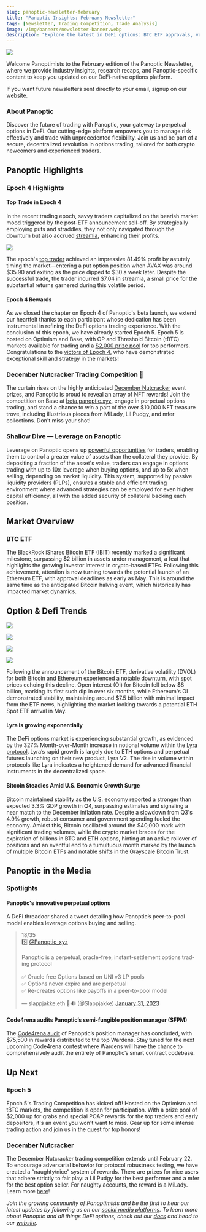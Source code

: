 ```yaml
---
slug: panoptic-newsletter-february 
title: "Panoptic Insights: February Newsletter"
tags: [Newsletter, Trading Competition, Trade Analysis]
image: /img/banners/newsletter-banner.webp
description: "Explore the latest in DeFi options: BTC ETF approvals, volatility compression, and explosive growth in DeFi options trading volume."
---
```


![](./01.webp)

Welcome Panoptimists to the February edition of the Panoptic Newsletter, where we provide industry insights, research recaps, and Panoptic-specific content to keep you updated on our DeFi-native options platform.

  
If you want future newsletters sent directly to your email, signup on our [website](https://panoptic.xyz/).

  

### About Panoptic

Discover the future of trading with Panoptic, your gateway to perpetual options in DeFi. Our cutting-edge platform empowers you to manage risk effectively and trade with unprecedented flexibility. Join us and be part of a secure, decentralized revolution in options trading, tailored for both crypto newcomers and experienced traders.

  

## Panoptic Highlights

### Epoch 4 Highlights

#### Top Trade in Epoch 4

In the recent trading epoch, savvy traders capitalized on the bearish market mood triggered by the post-ETF announcement sell-off. By strategically employing puts and straddles, they not only navigated through the downturn but also accrued [streamia](https://panoptic.xyz/blog/streamia-defi-native-options-pricing), enhancing their profits.

![](./1.png)

The epoch's [top trader](https://beta4.panoptic.xyz/positions/0x14fc548c302fae3f424a0a47706?view_as=0x376f59d57c4db76e0da71e9952898cce419d05fc&block_number=40786727) achieved an impressive 81.49% profit by astutely timing the market—entering a put option position when AVAX was around $35.90 and exiting as the price dipped to $30 a week later. Despite the successful trade, the trader incurred $7.04 in streamia, a small price for the substantial returns garnered during this volatile period.

#### Epoch 4 Rewards

As we closed the chapter on Epoch 4 of Panoptic's beta launch, we extend our heartfelt thanks to each participant whose dedication has been instrumental in refining the DeFi options trading experience. With the conclusion of this epoch, we have already started Epoch 5. Epoch 5 is hosted on Optimism and Base, with OP and Threshold Bitcoin (tBTC) markets available for trading and a [$2,000 prize pool](https://panoptic.xyz/blog/panoptic-beta-launch-epoch-five) for top performers. Congratulations to the [victors of Epoch 4](https://panoptic.xyz/blog/panoptic-beta-launch-epoch-four-closed), who have demonstrated exceptional skill and strategy in the markets!

  

### December Nutcracker Trading Competition 🎄

The curtain rises on the highly anticipated [December Nutcracker](https://x.com/Panoptic_xyz/status/1747694450544111768?s=20) event prizes, and Panoptic is proud to reveal an array of NFT rewards! Join the competition on Base at [beta.panoptic.xyz](http://beta.panoptic.xyz), engage in perpetual options trading, and stand a chance to win a part of the over $10,000 NFT treasure trove, including illustrious pieces from MiLady, Lil Pudgy, and mfer collections. Don't miss your shot!

  

### Shallow Dive — Leverage on Panoptic

​​Leverage on Panoptic opens up [powerful opportunities](https://panoptic.xyz/research/panoptic-leverage) for traders, enabling them to control a greater value of assets than the collateral they provide. By depositing a fraction of the asset's value, traders can engage in options trading with up to 10x leverage when buying options, and up to 5x when selling, depending on market liquidity. This system, supported by passive liquidity providers (PLPs), ensures a stable and efficient trading environment where advanced strategies can be employed for even higher capital efficiency, all with the added security of collateral backing each position.

  

## Market Overview

### BTC ETF

The BlackRock iShares Bitcoin ETF (IBIT) recently marked a significant milestone, surpassing $2 billion in assets under management, a feat that highlights the growing investor interest in crypto-based ETFs. Following this achievement, attention is now turning towards the potential launch of an Ethereum ETF, with approval deadlines as early as May. This is around the same time as the anticipated Bitcoin halving event, which historically has impacted market dynamics.

  

## Option & Defi Trends

![](./2.png)

![](./3.png)

![](./4.png)

![](./5.png)

  

Following the announcement of the Bitcoin ETF, derivative volatility (DVOL) for both Bitcoin and Ethereum experienced a notable downturn, with spot prices echoing this decline. Open interest (OI) for Bitcoin fell below $8 billion, marking its first such dip in over six months, while Ethereum's OI demonstrated stability, maintaining around $7.5 billion with minimal impact from the ETF news, highlighting the market looking towards a potential ETH Spot ETF arrival in May.

  

#### Lyra is growing exponentially

The DeFi options market is experiencing substantial growth, as evidenced by the 327% Month-over-Month increase in notional volume within the [Lyra protocol](https://defillama.com/options/lyra). Lyra’s rapid growth is largely due to ETH options and perpetual futures launching on their new product, Lyra V2. The rise in volume within protocols like Lyra indicates a heightened demand for advanced financial instruments in the decentralized space.

  

#### Bitcoin Steadies Amid U.S. Economic Growth Surge

Bitcoin maintained stability as the U.S. economy reported a stronger than expected 3.3% GDP growth in Q4, surpassing estimates and signaling a near match to the December inflation rate. Despite a slowdown from Q3's 4.9% growth, robust consumer and government spending fueled the economy. Amidst this, Bitcoin oscillated around the $40,000 mark with significant trading volumes, while the crypto market braces for the expiration of billions in BTC and ETH options, hinting at an active rollover of positions and an eventful end to a tumultuous month marked by the launch of multiple Bitcoin ETFs and notable shifts in the Grayscale Bitcoin Trust.

  

## Panoptic in the Media

  

### Spotlights

#### Panoptic's innovative perpetual options

A DeFi threadoor shared a tweet detailing how Panoptic’s peer-to-pool model enables leverage options buying and selling.

<blockquote class="twitter-tweet" data-conversation="none"><p lang="en" dir="ltr">18/35 <br/>5️⃣ <a href="https://twitter.com/Panoptic_xyz?ref_src=twsrc%5Etfw">@Panoptic_xyz</a><br/><br/>Panoptic is a perpetual, oracle-free, instant-settlement options trading protocol<br/><br/>✅ Oracle free Options based on UNI v3 LP pools<br/>✅ Options never expire and are perpetual<br/>✅️ Re-creates options like payoffs in a peer-to-pool model</p>&mdash; slappjakke.eth 🦇🔊 (@Slappjakke) <a href="https://twitter.com/Slappjakke/status/1620437015228456961?ref_src=twsrc%5Etfw">January 31, 2023</a></blockquote> <script async src="https://platform.twitter.com/widgets.js" charset="utf-8"></script>

#### Code4rena audits Panoptic’s semi-fungible position manager (SFPM)

The [Code4rena audit](https://x.com/code4rena/status/1743502806399733796?s=20) of Panoptic’s position manager has concluded, with $75,500 in rewards distributed to the top Wardens. Stay tuned for the next upcoming Code4rena contest where Wardens will have the chance to comprehensively audit the entirety of Panoptic’s smart contract codebase.
  

## Up Next

### Epoch 5

Epoch 5's Trading Competition has kicked off! Hosted on the Optimism and tBTC markets, the competition is open for participation. With a prize pool of $2,000 up for grabs and special POAP rewards for the top traders and early depositors, it's an event you won't want to miss. Gear up for some intense trading action and join us in the quest for top honors!

### December Nutcracker

The December Nutcracker trading competition extends until February 22. To encourage adversarial behavior for protocol robustness testing, we have created a “naughty/nice” system of rewards. There are prizes for nice users that adhere strictly to fair play: a Lil Pudgy for the best performer and a mfer for the best option seller. For naughty accounts, the reward is a MiLady. Learn more [here](https://panoptic.xyz/blog/december-nutcracker#naughty-or-nice)!

  

*Join the growing community of Panoptimists and be the first to hear our latest updates by following us on our [social media platforms](https://links.panoptic.xyz/all). To learn more about Panoptic and all things DeFi options, check out our [docs](https://panoptic.xyz/docs/intro) and head to our [website](https://panoptic.xyz/).*